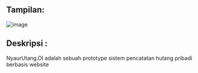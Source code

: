 Tampilan:
--
![image](https://github.com/IhsanudinS/personal-debt-recording-system/assets/111124211/d0457e3d-6252-4e26-94af-b8bca1203cce)

Deskripsi :
--
NyaurUtang.OI adalah sebuah prototype sistem pencatatan hutang pribadi berbasis website
